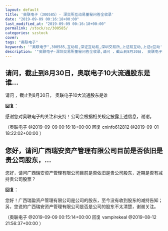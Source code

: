 ```yaml
---
layout: default
title: '奥联电子（300585）- 深交所互动易董秘问答全收录'
date: "2019-09-09 00:16:18+00:00"
last_modified_at: "2019-09-09 00:16:18+00:00"
permalink: /stock/sz/300585/
categories: szstock
cover: 
tags: "奥联电子"
keywords: '"奥联电子",300585,互动易,深证互动易,深圳交易所,上证易互动,上证e互动'
description: '"奥联电子-深圳交易所董秘问答全收录,请问 ，截止到8月30日， 奥联电子10大流通股东是谁"'
---
```


## 请问，截止到8月30日，奥联电子10大流通股东是谁...

请问 ，截止到8月30日， 奥联电子10大流通股东是谁

**回复**：

感谢您对奥联电子的关注和支持！公司会根据相关规定披露上述信息，谢谢。 

（奥联电子  @2019-09-09 00:16:18+00:00 回复 cninfo612812  @2019-09-01 18:22:02+00:00 ）

## 您好，请问广西瑞安资产管理有限公司目前是否依旧是贵公司股东，...

您好，请问广西瑞安资产管理有限公司目前是否依旧是贵公司股东，近期是否有减持贵公司股票？

**回复**：

您好！广西瑞盈资产管理有限公司是公司的股东，至今没有收到股东的减持告知；另，您说的广西瑞安资产管理有限公司是否是公司的股东不太清楚，谢谢关注。 

（奥联电子  @2019-09-09 00:15:14+00:00 回复 vampirekeal  @2019-08-12 21:56:37+00:00 ）

